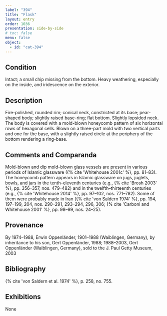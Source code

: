 ```yaml
---
label: "394"
title: "Flask"
layout: entry
order: 1036
presentation: side-by-side
# toc: false
menu: false
object:
  - id: "cat-394"
---
```


## Condition

Intact; a small chip missing from the bottom. Heavy weathering, especially on the inside, and iridescence on the exterior.

## Description

Fire-polished, rounded rim; conical neck, constricted at its base; pear-shaped body; slightly raised base-ring; flat bottom. Slightly lopsided neck. The body is covered with a mold-blown honeycomb pattern of six horizontal rows of hexagonal cells. Blown on a three-part mold with two vertical parts and one for the base, with a slightly raised circle at the periphery of the bottom rendering a ring-base.

## Comments and Comparanda

Mold-blown and dip mold–blown glass vessels are present in various periods of Islamic glassware ({% cite 'Whitehouse 2001c' %}, pp. 81–83). The honeycomb pattern appears in Islamic glassware on jugs, juglets, bowls, and jars in the tenth–eleventh centuries (e.g., {% cite 'Brosh 2003' %}, pp. 356–357, nos. 479–482) and in the twelfth–thirteenth centuries (e.g., {% cite 'Whitehouse 2014' %}, pp. 97–102, nos. 771–782). Some of them were probably made in Iran ({% cite 'von Saldern 1974' %}, pp. 194, 197–199, 204, nos. 290–291, 293–294, 296, 306; {% cite 'Carboni and Whitehouse 2001' %}, pp. 98–99, nos. 24–25).

## Provenance

By 1974–1988, Erwin Oppenländer, 1901–1988 (Waiblingen, Germany), by inheritance to his son, Gert Oppenländer, 1988; 1988–2003, Gert Oppenländer (Waiblingen, Germany), sold to the J. Paul Getty Museum, 2003

## Bibliography

{% cite 'von Saldern et al. 1974' %}, p. 258, no. 755.

## Exhibitions

None
